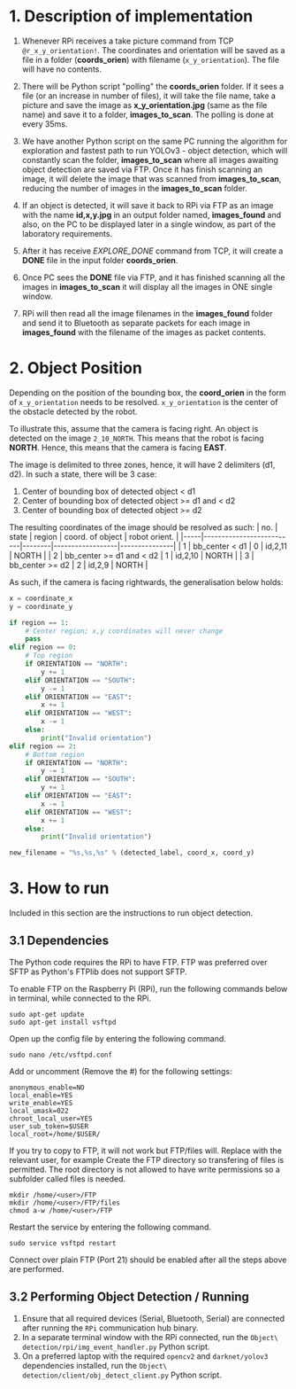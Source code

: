 # 1. Description of implementation

1. Whenever RPi receives a take picture command from TCP `@r_x_y_orientation!`. 
The coordinates and orientation will be saved as a file in a folder (**coords_orien**) with filename (`x_y_orientation`). 
The file will have no contents.

2. There will be Python script "polling" the **coords_orien** folder. 
If it sees a file (or an increase in number of files), it will take the file name, take a picture and save the image as **x_y_orientation.jpg** (same as the file name) and save it to a folder, **images_to_scan**. 
The polling is done at every 35ms.

3. We have another Python script on the same PC running the algorithm for exploration and fastest path to run YOLOv3 - object detection, which will constantly scan the folder, **images_to_scan** where all images awaiting object detection are saved via FTP.
Once it has finish scanning an image, it will delete the image that was scanned from **images_to_scan**, reducing the number of images in the **images_to_scan** folder.

4. If an object is detected, it will save it back to RPi via FTP as an image with the name **id,x,y.jpg** in an output folder named, **images_found** and also, on the PC to be displayed later in a single window, as part of the laboratory requirements.

5. After it has receive *EXPLORE_DONE* command from TCP, it will create a **DONE** file in the input folder **coords_orien**.

6. Once PC sees the **DONE** file via FTP, and it has finished scanning all the images in **images_to_scan** it will display all the images in ONE single window.

7. RPi will then read all the image filenames in the **images_found** folder and send it to Bluetooth as separate packets for each image in **images_found** with the filename of the images as packet contents.

# 2. Object Position
Depending on the position of the bounding box, the **coord_orien** in the form of `x_y_orientation` needs to be resolved.
`x_y_orientation` is the center of the obstacle detected by the robot.

To illustrate this, assume that the camera is facing right. An object is detected on the image `2_10_NORTH`. This means that the robot is facing **NORTH**. Hence, this means that the camera is facing **EAST**.
 
The image is delimited to three zones, hence, it will have 2 delimiters (d1, d2). In such a state, there will be 3 case:
1. Center of bounding box of detected object < d1
2. Center of bounding box of detected object >= d1 and < d2
3. Center of bounding box of detected object >= d2

The resulting coordinates of the image should be resolved as such:
| no. | state                    | region | coord. of object | robot orient. |
|-----|--------------------------|--------|------------------|---------------|
| 1   | bb_center < d1           | 0      | id,2,11          | NORTH         |
| 2   | bb_center >= d1 and < d2 | 1      | id,2,10          | NORTH         |
| 3   | bb_center >= d2          | 2      | id,2,9           | NORTH         |

As such, if the camera is facing rightwards, the generalisation below holds:

```python
x = coordinate_x
y = coordinate_y

if region == 1:
    # Center region; x,y coordinates will never change
    pass
elif region == 0:
    # Top region
    if ORIENTATION == "NORTH":
        y += 1
    elif ORIENTATION == "SOUTH":
        y -= 1
    elif ORIENTATION == "EAST":
        x += 1
    elif ORIENTATION == "WEST":
        x -= 1
    else:
        print("Invalid orientation")
elif region == 2:
    # Bottom region
    if ORIENTATION == "NORTH":
        y -= 1
    elif ORIENTATION == "SOUTH":
        y += 1
    elif ORIENTATION == "EAST":
        x -= 1
    elif ORIENTATION == "WEST":
        x += 1
    else:
        print("Invalid orientation")

new_filename = "%s,%s,%s" % (detected_label, coord_x, coord_y)
```

# 3. How to run
Included in this section are the instructions to run object detection.

## 3.1 Dependencies
The Python code requires the RPi to have FTP. 
FTP was preferred over SFTP as Python's FTPlib does not support SFTP.

To enable FTP on the Raspberry Pi (RPi), run the following commands below in terminal, while connected to the RPi.

```shell script
sudo apt-get update
sudo apt-get install vsftpd
```

Open up the config file by entering the following command.
```shell script
sudo nano /etc/vsftpd.conf
```

Add or uncomment (Remove the #) for the following settings:
```shell script
anonymous_enable=NO
local_enable=YES
write_enable=YES
local_umask=022
chroot_local_user=YES
user_sub_token=$USER
local_root=/home/$USER/
```

If you try to copy to FTP, it will not work but FTP/files will. Replace <user> with the relevant user, for example
Create the FTP directory so transfering of files is permitted. 
The root directory is not allowed to have write permissions so a subfolder called files is needed.

```shell script
mkdir /home/<user>/FTP
mkdir /home/<user>/FTP/files
chmod a-w /home/<user>/FTP
```

Restart the service by entering the following command.
```shell script
sudo service vsftpd restart
```

Connect over plain FTP (Port 21) should be enabled after all the steps above are performed.


## 3.2 Performing Object Detection / Running

1. Ensure that all required devices (Serial, Bluetooth, Serial) are connected after running the `RPi` communication hub binary.
2. In a separate terminal window with the RPi connected, run the `Object\ detection/rpi/img_event_handler.py` Python script.
3. On a preferred laptop with the required `opencv2` and `darknet/yolov3` dependencies installed, run the `Object\ detection/client/obj_detect_client.py` Python script.
 
 



